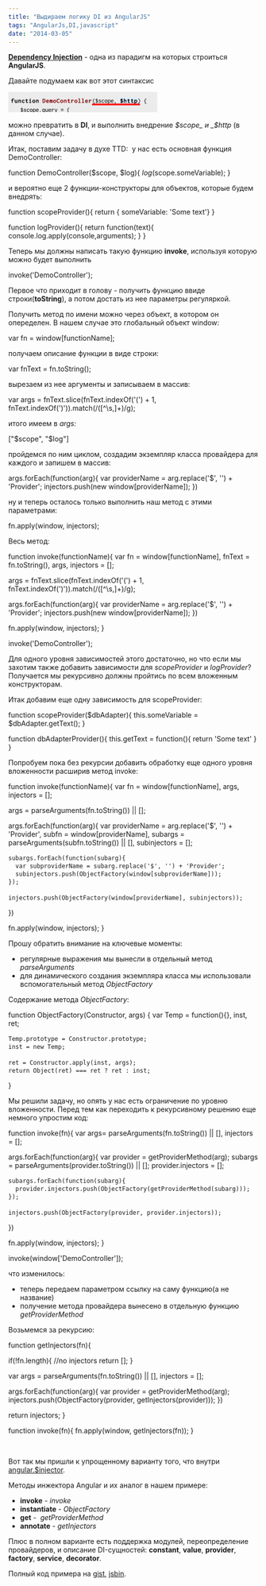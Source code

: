 ```yaml
---
title: "Выдираем логику DI из AngularJS"
tags: "AngularJs,DI,javascript"
date: "2014-03-05"
---
```


**[Dependency Injection](https://en.wikipedia.org/wiki/Dependency_injection "wiki")** - одна из парадигм на которых строиться **AngularJS**.

Давайте подумаем как вот этот синтаксис

![](images/Screenshot-2014-03-04-15.58.52-300x41.png "Screenshot 2014-03-04 15.58.52")

можно превратить в **DI**, и выполнить внедрение _$scope_ и _$http_ (в данном случае).

Итак, поставим задачу в духе TTD:  у нас есть основная функция DemoController:

function DemoController($scope, $log){
  $log($scope.someVariable);
}

и вероятно еще 2 функции-конструкторы для объектов, которые будем внедрять:

function scopeProvider(){
  return { someVariable: 'Some text'}
}

function logProvider(){
  return function(text){
    console.log.apply(console,arguments);
  }
}

Теперь мы должны написать такую функцию **invoke**, используя которую можно будет выполнить

invoke('DemoController');

Первое что приходит в голову - получить функцию ввиде строки(**toString**), а потом достать из нее параметры регуляркой.

Получить метод по имени можно через объект, в котором он опеределен. В нашем случае это глобальный объект window:

var fn = window[functionName];

получаем описание функции в виде строки:

var fnText = fn.toString();

вырезаем из нее аргументы и записываем в массив:

var args = fnText.slice(fnText.indexOf('(') + 1, fnText.indexOf(')')).match(/([^\\s,]+)/g);

итого имеем в _args:_

["$scope", "$log"]

пройдемся по ним циклом, создадим экземпляр класса провайдера для каждого и запишем в массив:

args.forEach(function(arg){
  var providerName = arg.replace('$', '') + 'Provider';
  injectors.push(new window[providerName]);
})

ну и теперь осталось только выполнить наш метод с этими параметрами:

fn.apply(window, injectors);

Весь метод:

function invoke(functionName){
	var fn = window[functionName],
      fnText = fn.toString(),
      args,
      injectors = [];

  args = fnText.slice(fnText.indexOf('(') + 1, fnText.indexOf(')')).match(/([^\\s,]+)/g);

  args.forEach(function(arg){
    var providerName = arg.replace('$', '') + 'Provider';
    injectors.push(new window[providerName]);
  })

  fn.apply(window, injectors);
}

invoke('DemoController');

Для одного уровня зависимостей этого достаточно, но что если мы захотим также добавить зависимости для _scopeProvider_ и _logProvider_? Получается мы рекурсивно должны пройтись по всем вложенным конструкторам.

Итак добавим еще одну зависимость для scopeProvider:

function scopeProvider($dbAdapter){
 this.someVariable = $dbAdapter.getText();
}

function dbAdapterProvider(){
  this.getText = function(){
    return 'Some text'
  }
}

Попробуем пока без рекурсии добавить обработку еще одного уровня вложенности расширив метод invoke:

function invoke(functionName){
  var fn = window[functionName],
      args,
      injectors = [];

  args = parseArguments(fn.toString()) || [];

  args.forEach(function(arg){
    var providerName = arg.replace('$', '') + 'Provider',
    subfn = window[providerName],
    subargs = parseArguments(subfn.toString()) || [],
    subinjectors = [];

    subargs.forEach(function(subarg){
      var subproviderName = subarg.replace('$', '') + 'Provider';
      subinjectors.push(ObjectFactory(window[subproviderName]));
    });

    injectors.push(ObjectFactory(window[providerName], subinjectors));
  })

  fn.apply(window, injectors);
}

Прошу обратить внимание на ключевые моменты:

- регулярные выражения мы вынесли в отдельный метод _parseArguments_
- для динамического создания экземпляра класса мы использовали вспомогательный метод _ObjectFactory_

Содержание метода _ObjectFactory_:

function ObjectFactory(Constructor, args) {
    var Temp = function(){},
        inst, ret;

    Temp.prototype = Constructor.prototype;
    inst = new Temp;

    ret = Constructor.apply(inst, args);
    return Object(ret) === ret ? ret : inst;
}

Мы решили задачу, но опять у нас есть ограничение по уровню вложенности. Перед тем как переходить к рекурсивному решению еще немного упростим код:

function invoke(fn){
  var args= parseArguments(fn.toString()) || [],
  injectors = [];

  args.forEach(function(arg){
    var provider = getProviderMethod(arg);
    subargs = parseArguments(provider.toString()) || [];
    provider.injectors = [];

    subargs.forEach(function(subarg){
      provider.injectors.push(ObjectFactory(getProviderMethod(subarg)));
    });

    injectors.push(ObjectFactory(provider, provider.injectors));
  })

  fn.apply(window, injectors);
}

invoke(window['DemoController']);

что изменилось:

- теперь передаем параметром ссылку на саму функцию(а не название)
- получение метода провайдера вынесено в отдельную функцию _getProviderMethod_

Возьмемся за рекурсию:

function getInjectors(fn){

  if(!fn.length){
    //no injectors
    return [];
  }

  var args = parseArguments(fn.toString()) || [],
      injectors = [];

  args.forEach(function(arg){
    var provider = getProviderMethod(arg);
    injectors.push(ObjectFactory(provider, getInjectors(provider)));
  })

  return injectors;
}

function invoke(fn){
  fn.apply(window, getInjectors(fn));
}

 

Вот так мы пришли к упрощенному варианту того, что внутри [angular.$injector](https://github.com/angular/angular.js/blob/v1.2.13/src/auto/injector.js "github").

Методы инжектора Angular и их аналог в нашем примере:

- **invoke** - _invoke_
- **instantiate** - _ObjectFactory_
- **get** -  _getProviderMethod_
- **annotate** - _getInjectors_

Плюс в полном варианте есть поддержка модулей, переопределение провайдеров, и описание DI-сущностей: **constant**, **value**, **provider**, **factory**, **service**, **decorator**.

Полный код примера на [gist](https://gist.github.com/stevermeister/9368235), [jsbin](https://jsbin.com/kiwis/1/edit?html,js,console,output).
